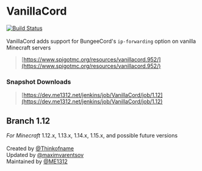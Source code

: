 # VanillaCord
[![Build Status](https://dev.me1312.net/jenkins/job/VanillaCord/job/1.12/badge/icon)](https://dev.me1312.net/jenkins/job/VanillaCord/job/1.12/)<br>
<br>
VanillaCord adds support for BungeeCord's `ip-forwarding` option on vanilla Minecraft servers
> [https://www.spigotmc.org/resources/vanillacord.952/](https://www.spigotmc.org/resources/vanillacord.952/)

### Snapshot Downloads
> [https://dev.me1312.net/jenkins/job/VanillaCord/job/1.12](https://dev.me1312.net/jenkins/job/VanillaCord/job/1.12)

## Branch 1.12
*For Minecraft* 1.12.x, 1.13.x, 1.14.x, 1.15.x, and possible future versions
<br><br>
Created by [@Thinkofname](https://github.com/Thinkofname/vanillacord/tree/cc7fac96ffc2f679ffc13ebe57c5688e087c4d82)<br>
Updated by [@maximvarentsov](https://github.com/maximvarentsov/vanillacord/tree/7367be63f41868c8e0c5cbe646bc0d97156c4a71)<br>
Maintained by [@ME1312](https://github.com/ME1312/VanillaCord/tree/1.12)
